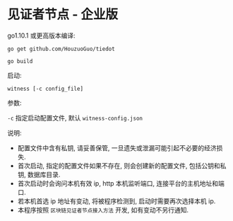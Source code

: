 # 见证者节点 - 企业版

go1.10.1 或更高版本编译:

`go get github.com/HouzuoGuo/tiedot`

`go build`


启动:

`witness [-c config_file]`

参数:

`-c` 指定启动配置文件, 默认 `witness-config.json`

说明:

* 配置文件中含有私钥, 请妥善保管, 一旦遗失或泄漏可能引起不必要的经济损失.
* 首次启动, 指定的配置文件如果不存在, 则会创建新的配置文件, 包括公钥和私钥, 数据库目录.
* 首次启动时会询问本机有效 ip, http 本机监听端口, 连接平台的主机地址和端口.
* 若本机首选 ip 地址有变动, 将被程序检测到, 启动时需要再次选择本机 ip.
* 本程序按照 `区块链见证者节点接入方法` 开发, 如有变动不另行通知.

